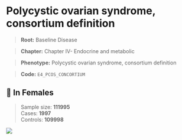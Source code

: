 # Polycystic ovarian syndrome, consortium definition

> **Root:** Baseline Disease  

> **Chapter:** Chapter IV- Endocrine and metabolic  

> **Phenotype:** Polycystic ovarian syndrome, consortium definition  

> **Code:** `E4_PCOS_CONCORTIUM`

## 👩 In Females  
> Sample size: **111995**  
> Cases: **1997**  
> Controls: **109998**
<img src="/Disease/Figures/ALL/Baseline/E4_PCOS_CONCORTIUM.png"/>
<CsvTable src="/Disease/Data/ALL/Baseline/LG_E4_PCOS_CONCORTIUM.csv" label="🔍 View full results" />
